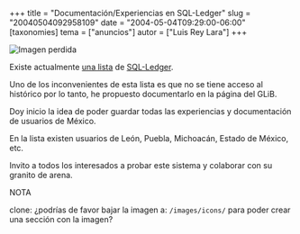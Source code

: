+++
title = "Documentación/Experiencias en SQL-Ledger"
slug = "20040504092958109"
date = "2004-05-04T09:29:00-06:00"
[taxonomies]
tema = ["anuncios"]
autor = ["Luis Rey Lara"]
+++

![Imagen perdida](20040504092958109_1.gif)

Existe actualmente [una
lista](https://lists.sourceforge.net/lists/listinfo/sql-ledger-spanish) de
[SQL-Ledger](https://www.sql-ledger.org).

Uno de los inconvenientes de esta lista es que no se tiene acceso al histórico
por lo tanto, he propuesto documentarlo en la página del GLiB.

<!-- more -->
Doy inicio la idea de poder guardar todas las experiencias y documentación de
usuarios de México.

En la lista existen usuarios de León, Puebla, Michoacán, Estado de México, etc.

Invito a todos los interesados a probar este sistema y colaborar con su granito
de arena.

NOTA

clone: ¿podrías de favor bajar la imagen a: `/images/icons/` para poder crear
una sección con la imagen?
